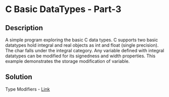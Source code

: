 # C Basic DataTypes - Part-3

## Description

A simple program exploring the basic C data types. 
C supports two basic datatypes hold integral and real objects as int and float (single precision). 
The char falls under the integral category. Any variable defined with integral datatypes can be modified for its signedness and width properties. 
This example demonstrates the storage modification of variable.

## Solution

Type Modifiers - [Link](https://github.com/rammya29/Emertxe-Internship/blob/main/Advanced%20-%20C/Sample%20Programs/Chapter-1%20:%20%20Basic%20Refresher/Program-8%20:%20Basic%20DataTypes%20-P3/type_modifiers2.c)

